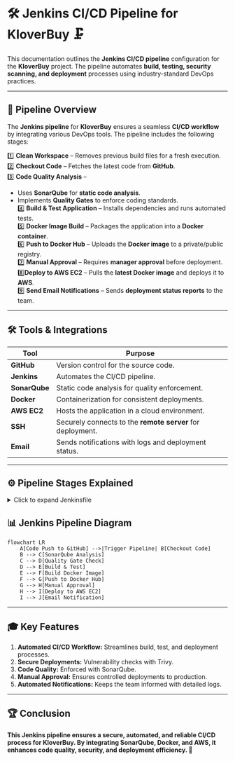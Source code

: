# 🛠️ Jenkins CI/CD Pipeline for KloverBuy 🗜️  

This documentation outlines the **Jenkins CI/CD pipeline** configuration for the **KloverBuy** project. The pipeline automates **build, testing, security scanning, and deployment** processes using industry-standard DevOps practices.

---

## 🌟 **Pipeline Overview**  

The **Jenkins pipeline** for **KloverBuy** ensures a seamless **CI/CD workflow** by integrating various DevOps tools. The pipeline includes the following stages:

1️⃣ **Clean Workspace** – Removes previous build files for a fresh execution.  
2️⃣ **Checkout Code** – Fetches the latest code from **GitHub**.  
3️⃣ **Code Quality Analysis** –  
   - Uses **SonarQube** for **static code analysis**.  
   - Implements **Quality Gates** to enforce coding standards.  
4️⃣ **Build & Test Application** – Installs dependencies and runs automated tests.  
5️⃣ **Docker Image Build** – Packages the application into a **Docker container**.  
6️⃣ **Push to Docker Hub** – Uploads the **Docker image** to a private/public registry.  
7️⃣ **Manual Approval** – Requires **manager approval** before deployment.  
8️⃣**Deploy to AWS EC2** – Pulls the **latest Docker image** and deploys it to **AWS**.  
9️⃣ **Send Email Notifications** – Sends **deployment status reports** to the team.  


---

## 🛠️ **Tools & Integrations**  

| **Tool**       | **Purpose** |
|---------------|------------|
| **GitHub**   | Version control for the source code. |
| **Jenkins**  | Automates the CI/CD pipeline. |
| **SonarQube** | Static code analysis for quality enforcement. |
| **Docker**   | Containerization for consistent deployments. |
| **AWS EC2**  | Hosts the application in a cloud environment. |
| **SSH**      | Securely connects to the **remote server** for deployment. |
| **Email**    | Sends notifications with logs and deployment status. |

---

## ⚙️ **Pipeline Stages Explained**
<details>
<summary>Click to expand Jenkinsfile</summary>

### **1. Clean Workspace**
- Clears previous build artifacts to ensure a clean environment:
```groovy
cleanWs()
```

### **2. Checkout Code from GitHub**
- Fetches the latest code from the GitHub repository:
```stage('Checkout Code') {
    steps {
        checkout([$class: 'GitSCM',
                  branches: [[name: 'main']],
                  userRemoteConfigs: [[url: 'https://github.com/KloverBuy.git',
                                       credentialsId: 'GitHub-Credentials']]
        ])
    }
}
```
### **3. SonarQube Code Analysis**
- Performs static code analysis and enforces quality gates:
```stage('SonarQube Analysis') {
    steps {
        withSonarQubeEnv('Sonar-Server') {
            withCredentials([string(credentialsId: 'Sonar-Admin-Token', variable: 'SONAR_TOKEN')]) {
                sh '''
                /opt/sonar-scanner/bin/sonar-scanner \
                -Dsonar.projectKey=KloverBuy \
                -Dsonar.sources=. \
                -Dsonar.host.url=${SONARQUBE_URL} \
                -Dsonar.token=${SONAR_TOKEN}
                '''
            }
        }
    }
}
```
### **4. Quality Gate Enforcement**
- Validates that the code meets SonarQube quality gates:
```stage('Quality Gate') {
    steps {
        script {
            timeout(time: 5, unit: 'MINUTES') {
                waitForQualityGate abortPipeline: true
            }
        }
    }
}
```
### **5. Install Dependencies & Run Tests**
- Installs Node.js dependencies using **npm**:
```stage('Build & Test') {
    steps {
        sh '''
        npm install
        npm test
        '''
    }
}
```
### **5.  Build Docker Image**
- Builds and tags the Docker image:
```stage('Build Docker Image') {
    steps {
        script {
            def imageTag = "${env.BUILD_NUMBER}"
            sh "docker build -t kloverbuy-api:${imageTag} ."
            sh "docker tag kloverbuy-api:${imageTag} kloverbuy-api:latest"
        }
    }
}
```
### **6.  Push Docker Image to Docker Hub**
- Pushes the Docker image to Docker Hub:
```stage('Push Docker Image') {
    steps {
        withCredentials([usernamePassword(credentialsId: 'DockerHub-Credentials', usernameVariable: 'DOCKER_USER', passwordVariable: 'DOCKER_PASSWORD')]) {
            sh '''
            echo "${DOCKER_PASSWORD}" | docker login -u "${DOCKER_USER}" --password-stdin
            docker push kloverbuy-api:${env.BUILD_NUMBER}
            docker push kloverbuy-api:latest
            '''
        }
    }
}
```
### **7.  Manual Approval**
- Requires manual approval from "Product Manager":
```stage('Approval') {
    steps {
        script {
            def userInput = input(
                message: 'Approve deployment to AWS?',
                submitterParameter: 'APPROVER',
                parameters: [booleanParam(name: 'APPROVE_DEPLOYMENT', defaultValue: false)]
            )

            if (!userInput) {
                error "Deployment not approved."
            }
        }
    }
}
```

### **8.  Deploy to AWS EC2**
- Deploys the Docker image to a remote server:
```stage('Deploy to AWS') {
    steps {
        withCredentials([usernamePassword(credentialsId: 'AWS-EC2-Credentials', usernameVariable: 'EC2_USER', passwordVariable: 'EC2_PASSWORD')]) {
            sh '''
            sshpass -p "${EC2_PASSWORD}" ssh -o StrictHostKeyChecking=no ${EC2_USER}@ec2-instance-ip "
            docker stop kloverbuy-container || true && docker rm kloverbuy-container || true
            docker pull kloverbuy-api:latest
            docker run -d --name kloverbuy-container -p 5000:5000 kloverbuy-api:latest
            "
            '''
        }
    }
}
```
### **9.  Send Deployment Notification**
- Deploys the Docker image to a remote server:
```stage('Send Email Notification') {
    steps {
        emailext(
            to: 'devops-team@kloverbuy.com',
            subject: 'KloverBuy Deployment Status',
            body: 'The latest build of KloverBuy has been deployed successfully!',
            attachLog: true
        )
    }
}
```
</details>

## 📊 **Jenkins Pipeline Diagram**
```mermaid
flowchart LR
    A[Code Push to GitHub] -->|Trigger Pipeline| B[Checkout Code]
    B --> C[SonarQube Analysis]
    C --> D[Quality Gate Check]
    D --> E[Build & Test]
    E --> F[Build Docker Image]
    F --> G[Push to Docker Hub]
    G --> H[Manual Approval]
    H --> I[Deploy to AWS EC2]
    I --> J[Email Notification]
```
---
## 🎓 **Key Features**

1. **Automated CI/CD Workflow:** Streamlines build, test, and deployment processes.
2. **Secure Deployments:** Vulnerability checks with Trivy.
3. **Code Quality:** Enforced with SonarQube.
4. **Manual Approval:** Ensures controlled deployments to production.
5. **Automated Notifications:** Keeps the team informed with detailed logs.

---

## 🏆 **Conclusion**
#### This Jenkins pipeline ensures a secure, automated, and reliable CI/CD process for KloverBuy. By integrating SonarQube, Docker, and AWS, it enhances code quality, security, and deployment efficiency. 🚀
